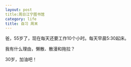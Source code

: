```yaml
---
layout: post
title:周日江宁图书馆
category: life
title: 自习 周末
---
```


爸，55岁了，现在每天还要工作10个小时。每天早晨5:30起床。

我有什么理由，懒散、散漫和拖拉？

30岁，加油吧！



